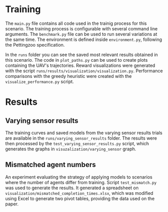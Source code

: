 # Training
The `main.py` file contains all code used in the trainig process for this scenario. The training process is configurable with several command line arguments. The `benchmark.py` file can be used to run several variations at the same time. The environment is defined inside `environment.py`, following the Pettingzoo specification.

In the `runs` folder you can see the saved most relevant results obtained in this scenario. The code in `plot_paths.py` can be used to create plots containing the UAV's trajectories. Reward visualizations were generated with the script `runs/results/visualization/visualization.py`. Performance comparisons with the greedy heuristic were created with the `visualize_performance.py` script.

# Results

## Varying sensor results

The training curves and saved models from the varying sensor
results trials are available in the `runs/varying_sensor_results`
folder. The results were then processed by the `test_varying_sensor_results.py`
script, which generates the graphs in `visuzalization/varying_sensor`
graph.

## Mismatched agent numbers

An experiment evaluating the strategy of applying models
to scenarios where the number of agents differ from training.
Script `test_mismatch.py` was used to generate the results.
It generated a spreadsheet on `visualization/mismatched_completion_times.xlsx`,
which was modified using Excel to generate two pivot tables,
providing the data used on the paper.
